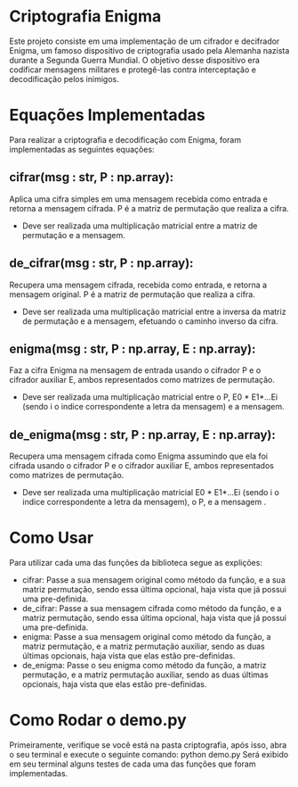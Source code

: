 # Criptografia Enigma
Este projeto consiste em uma implementação de um cifrador e decifrador Enigma, um famoso dispositivo de criptografia usado pela Alemanha nazista durante a Segunda Guerra Mundial. O objetivo desse dispositivo era codificar mensagens militares e protegê-las contra interceptação e decodificação pelos inimigos.

# Equações Implementadas
Para realizar a criptografia e decodificação com Enigma, foram implementadas as seguintes equações:

## cifrar(msg : str, P : np.array):
Aplica uma cifra simples em uma mensagem recebida como entrada e retorna a mensagem cifrada. P é a matriz de permutação que realiza a cifra.
- Deve ser realizada uma multiplicação matricial entre a matriz de permutação e a mensagem.


## de_cifrar(msg : str, P : np.array):
Recupera uma mensagem cifrada, recebida como entrada, e retorna a mensagem original. P é a matriz de permutação que realiza a cifra.
- Deve ser realizada uma multiplicação matricial entre a inversa da matriz de permutação e a mensagem, efetuando o caminho inverso da cifra.


## enigma(msg : str, P : np.array, E : np.array):
Faz a cifra Enigma na mensagem de entrada usando o cifrador P e o cifrador auxiliar E, ambos representados como matrizes de permutação.
- Deve ser realizada uma multiplicação matricial entre o P, E0 * E1*...Ei (sendo i o indice correspondente a letra da mensagem) e a mensagem.


## de_enigma(msg : str, P : np.array, E : np.array):
Recupera uma mensagem cifrada como Enigma assumindo que ela foi cifrada usando o cifrador P e o cifrador auxiliar E, ambos representados como matrizes de permutação.
- Deve ser realizada uma multiplicação matricial E0 * E1*...Ei (sendo i o indice correspondente a letra da mensagem), o P, e a mensagem .


# Como Usar
Para utilizar cada uma das funções da biblioteca segue as explições:
- cifrar: Passe a sua mensagem original como método da função, e a sua matriz permutação, sendo essa última opcional, haja vista que já possui uma pre-definida.
- de_cifrar: Passe a sua mensagem cifrada como método da função, e a matriz permutação, sendo essa última opcional, haja vista que já possui uma pre-definida.
- enigma: Passe a sua mensagem original como método da função, a matriz permutação, e a matriz permutação auxiliar, sendo as duas últimas opcionais, haja vista que elas estão pre-definidas.
- de_enigma: Passe o seu enigma como método da função, a matriz permutação, e a matriz permutação auxiliar, sendo as duas últimas opcionais, haja vista que elas estão pre-definidas.


# Como Rodar o demo.py
Primeiramente, verifique se você está na pasta criptografia, após isso, abra o seu terminal e execute o seguinte comando: python demo.py
Será exibido em seu terminal alguns testes de cada uma das funções que foram implementadas.